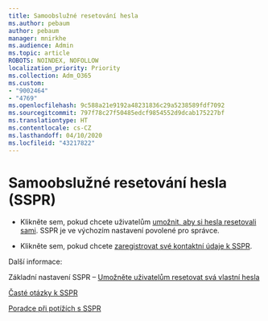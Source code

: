 ```yaml
---
title: Samoobslužné resetování hesla
ms.author: pebaum
author: pebaum
manager: mnirkhe
ms.audience: Admin
ms.topic: article
ROBOTS: NOINDEX, NOFOLLOW
localization_priority: Priority
ms.collection: Adm_O365
ms.custom:
- "9002464"
- "4769"
ms.openlocfilehash: 9c588a21e9192a48231836c29a5238589fdf7092
ms.sourcegitcommit: 797f78c27f50485edcf9854552d9dcab175227bf
ms.translationtype: HT
ms.contentlocale: cs-CZ
ms.lasthandoff: 04/10/2020
ms.locfileid: "43217822"
---
```

# <a name="self-service-password-reset-sspr"></a>Samoobslužné resetování hesla (SSPR)

- Klikněte sem, pokud chcete uživatelům [umožnit, aby si hesla resetovali sami](https://admin.microsoft.com/Adminportal/Home#/featureexplorer/security/Sspr).  SSPR je ve výchozím nastavení povolené pro správce.

- Klikněte sem, pokud chcete [zaregistrovat své kontaktní údaje k SSPR](https://go.microsoft.com/fwlink/?linkid=849451).

Další informace:

Základní nastavení SSPR – [Umožněte uživatelům resetovat svá vlastní hesla](https://docs.microsoft.com/microsoft-365/admin/add-users/let-users-reset-passwords?view=o365-worldwide)

[Časté otázky k SSPR](https://docs.microsoft.com/azure/active-directory/authentication/active-directory-passwords-faq)

[Poradce při potížích s SSPR](https://docs.microsoft.com/azure/active-directory/authentication/active-directory-passwords-troubleshoot)
